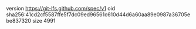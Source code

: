 version https://git-lfs.github.com/spec/v1
oid sha256:41cd2cf5587ffe5f7dc09ed96561c610d44d6a60aa89e0987a36705ebe837320
size 4991
